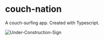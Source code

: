 # couch-nation
A couch-surfing app. Created with Typescript.

![Under-Construction-Sign](https://user-images.githubusercontent.com/78288118/198033595-91eba8d3-2ca0-4aa5-81f7-dd47428c8eeb.png)
